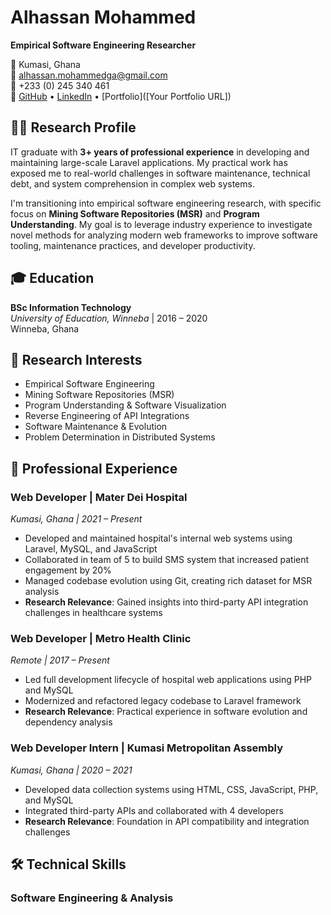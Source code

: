 # Alhassan Mohammed
**Empirical Software Engineering Researcher**

📍 Kumasi, Ghana  
📧 alhassan.mohammedga@gmail.com  
📱 +233 (0) 245 340 461  
🔗 [GitHub](https://github.com/bigboss200535) • [LinkedIn](https://www.linkedin.com/in/mohammed-alhassan-b0985a292/) • [Portfolio]([Your Portfolio URL])

## 👨‍🔬 Research Profile

IT graduate with **3+ years of professional experience** in developing and maintaining large-scale Laravel applications. My practical work has exposed me to real-world challenges in software maintenance, technical debt, and system comprehension in complex web systems. 

I'm transitioning into empirical software engineering research, with specific focus on **Mining Software Repositories (MSR)** and **Program Understanding**. My goal is to leverage industry experience to investigate novel methods for analyzing modern web frameworks to improve software tooling, maintenance practices, and developer productivity.

## 🎓 Education

**BSc Information Technology**  
*University of Education, Winneba* | 2016 – 2020  
Winneba, Ghana

## 🔬 Research Interests

- Empirical Software Engineering
- Mining Software Repositories (MSR)
- Program Understanding & Software Visualization
- Reverse Engineering of API Integrations
- Software Maintenance & Evolution
- Problem Determination in Distributed Systems

## 💼 Professional Experience

### **Web Developer** | Mater Dei Hospital
*Kumasi, Ghana | 2021 – Present*

- Developed and maintained hospital's internal web systems using Laravel, MySQL, and JavaScript
- Collaborated in team of 5 to build SMS system that increased patient engagement by 20%
- Managed codebase evolution using Git, creating rich dataset for MSR analysis
- **Research Relevance**: Gained insights into third-party API integration challenges in healthcare systems

### **Web Developer** | Metro Health Clinic
*Remote | 2017 – Present*

- Led full development lifecycle of hospital web applications using PHP and MySQL
- Modernized and refactored legacy codebase to Laravel framework
- **Research Relevance**: Practical experience in software evolution and dependency analysis

### **Web Developer Intern** | Kumasi Metropolitan Assembly
*Kumasi, Ghana | 2020 – 2021*

- Developed data collection systems using HTML, CSS, JavaScript, PHP, and MySQL
- Integrated third-party APIs and collaborated with 4 developers
- **Research Relevance**: Foundation in API compatibility and integration challenges

## 🛠 Technical Skills

### **Software Engineering & Analysis**
